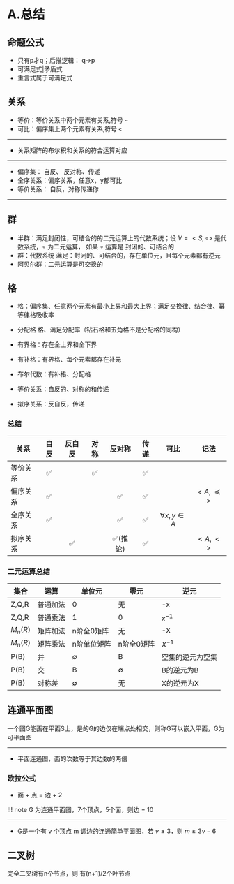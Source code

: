 # A.总结
## 命题公式
* 只有p才q；后推逻辑： q->p
* 可满足式|矛盾式
* 重言式属于可满足式

## 关系
* 等价：等价关系中两个元素有关系,符号 `~`
* 可比：偏序集上两个元素有关系,符号 `<`
---
* 关系矩阵的布尔积和关系的符合运算对应
---
* 偏序集： 自反、 反对称、传递
* 全序关系：偏序关系，任意x，y都可比
* 等价关系： 自反，对称传递你 
---
## 群
* 半群：满足封闭性，可结合的的二元运算上的代数系统；设 $V=<S,\circ>$ 是代数系统，$\circ$ 为二元运算， 如果 $\circ$ 运算是 封闭的、可结合的
* 群：代数系统 满足：封闭的、可结合的，存在单位元，且每个元素都有逆元
* 阿贝尔群：二元运算是可交换的
## 格
* 格：偏序集、任意两个元素有最小上界和最大上界；满足交换律、结合律、幂等律格吸收率
* 分配格 格、满足分配率（钻石格和五角格不是分配格的同构）
* 有界格：存在全上界和全下界
* 有补格：有界格、每个元素都存在补元
* 布尔代数：有补格、分配格

* 等价关系：自反的、对称的和传递
* 拟序关系：反自反，传递

### 总结

| 关系     | 自反  | 反自反 | 对称  | 反对称  | 传递  |        可比         |        记法         |
| -------- | :---: | :----: | :---: | :-----: | :---: | :-----------------: | :-----------------: |
| 等价关系 |   ✅   |        |   ✅   |         |   ✅   |                     |                     |
| 偏序关系 |   ✅   |        |       |    ✅    |   ✅   |                     | $<A,\preccurlyeq >$ |
| 全序关系 |   ✅   |        |       |    ✅    |   ✅   | $\forall x,y \in A$ |                     |
| 拟序关系 |       |   ✅    |       | ✅(推论) |   ✅   |                     |      $<A,\lt>$      |

### 二元运算总结

| 集合     | 运算     | 单位元      | 零元        | 逆元             |
| -------- | -------- | ----------- | ----------- | ---------------- |
| Z,Q,R    | 普通加法 | 0           | 无          | -x               |
| Z,Q,R    | 普通乘法 | 1           | 0           | $x^{-1}$         |
| $M_n(R)$ | 矩阵加法 | n阶全0矩阵  | 无          | -X               |
| $M_n(R)$ | 矩阵乘法 | n阶单位矩阵 | n阶全0矩阵  | $X^{-1}$         |
| P(B)     | 并       | $\emptyset$ | B           | 空集的逆元为空集 |
| P(B)     | 交       | B           | $\emptyset$ | B的逆元为B       |
| P(B)     | 对称差   | $\emptyset$ | 无          | X的逆元为X       |

## 连通平面图
一个图G能画在平面S上，是的G的边仅在端点处相交，则称G可以嵌入平面，G为可平面图

---
* 平面连通图，面的次数等于其边数的两倍
### 欧拉公式
* 面 + 点 = 边 + 2

!!! note
    G 为连通平面图，7个顶点，5个面，则边 = 10

---

* G是一个有 v 个顶点 m 调边的连通简单平面图，若 $v\ge 3$，则 $m \le 3v-6$

## 二叉树
完全二叉树有n个节点，则 有(n+1)/2个叶节点